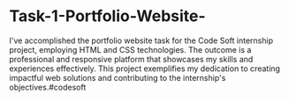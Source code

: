 # Task-1-Portfolio-Website-
I've accomplished the portfolio website task for the Code Soft internship project, employing HTML and CSS technologies. The outcome is a professional and responsive platform that showcases my skills and experiences effectively. This project exemplifies my dedication to creating impactful web solutions and contributing to the internship's objectives.#codesoft
